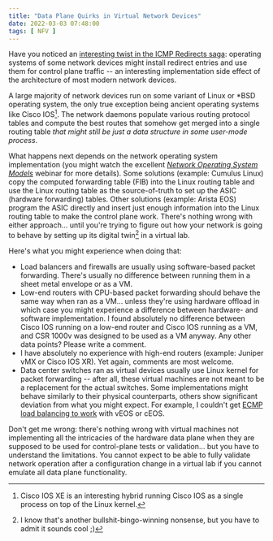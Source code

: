 ```yaml
---
title: "Data Plane Quirks in Virtual Network Devices"
date: 2022-03-03 07:48:00
tags: [ NFV ]
---
```

Have you noticed an [interesting twist in the ICMP Redirects saga](/2022/02/nexus-icmp-redirects.html): operating systems of some network devices might install redirect entries and use them for control plane traffic -- an interesting implementation side effect of the architecture of most modern network devices.

A large majority of network devices run on some variant of Linux or \*BSD operating system, the only true exception being ancient operating systems like Cisco IOS[^XE]. The network daemons populate various routing protocol tables and compute the best routes that somehow get merged into a single routing table *that might still be just a data structure in some user-mode process*.
<!--more-->
What happens next depends on the network operating system implementation (you might watch the excellent _[Network Operating System Models](https://www.ipspace.net/Network_Operating_System_Models)_ webinar for more details). Some solutions (example: Cumulus Linux) copy the computed forwarding table (FIB) into the Linux routing table and use the Linux routing table as the source-of-truth to set up the ASIC (hardware forwarding) tables. Other solutions (example: Arista EOS) program the ASIC directly and insert just enough information into the Linux routing table to make the control plane work. There's nothing wrong with either approach... until you're trying to figure out how your network is going to behave by setting up its digital twin[^BS] in a virtual lab.

[^XE]: Cisco IOS XE is an interesting hybrid running Cisco IOS as a single process on top of the Linux kernel.

[^BS]: I know that's another bullshit-bingo-winning nonsense, but you have to admit it sounds cool ;)

Here's what you might experience when doing that:

* Load balancers and firewalls are usually using software-based packet forwarding. There's usually no difference between running them in a sheet metal envelope or as a VM.
* Low-end routers with CPU-based packet forwarding should behave the same way when ran as a VM... unless they're using hardware offload in which case you might experience a difference between hardware- and software implementation. I found absolutely no difference between Cisco IOS running on a low-end router and Cisco IOS running as a VM, and CSR 1000v was designed to be used as a VM anyway. Any other data points? Please write a comment.
* I have absolutely no experience with high-end routers (example: Juniper vMX or Cisco IOS XR). Yet again, comments are most welcome.
* Data center switches ran as virtual devices usually use Linux kernel for packet forwarding -- after all, these virtual machines are not meant to be a replacement for the actual switches. Some implementations might behave similarly to their physical counterparts, others show significant deviation from what you might expect. For example, I couldn't get [ECMP load balancing to work](/2021/11/anycast-mpls.html) with vEOS or cEOS.

Don't get me wrong: there's nothing wrong with virtual machines not implementing all the intricacies of the hardware data plane when they are supposed to be used for control-plane tests or validation... but you have to understand the limitations. You cannot expect to be able to fully validate network operation after a configuration change in a virtual lab if you cannot emulate all data plane functionality.
